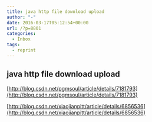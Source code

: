 ```yaml
---
title: java http file download upload
author: "-"
date: 2016-03-17T05:12:54+00:00
url: /?p=8801
categories:
  - Inbox
tags:
  - reprint
---
```

## java http file download upload

[http://blog.csdn.net/pgmsoul/article/details/7181793](http://blog.csdn.net/pgmsoul/article/details/7181793)

[http://blog.csdn.net/xiaojianpitt/article/details/6856536](http://blog.csdn.net/xiaojianpitt/article/details/6856536)
